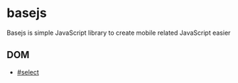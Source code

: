 # basejs
Basejs is simple JavaScript library to create mobile related JavaScript easier

## DOM
* [#select]("Base.select(selector)")
